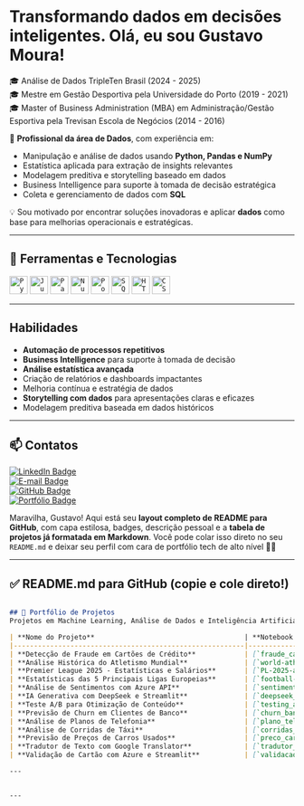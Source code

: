 # Transformando dados em decisões inteligentes. Olá, eu sou Gustavo Moura!

🎓 Análise de Dados TripleTen Brasil (2024 - 2025)  
🎓 Mestre em Gestão Desportiva pela Universidade do Porto (2019 - 2021)  
🎓 Master of Business Administration (MBA) em Administração/Gestão Esportiva pela Trevisan Escola de Negócios (2014 - 2016)  

💼 **Profissional da área de Dados**, com experiência em:  
- Manipulação e análise de dados usando **Python, Pandas e NumPy**  
- Estatística aplicada para extração de insights relevantes  
- Modelagem preditiva e storytelling baseado em dados  
- Business Intelligence para suporte à tomada de decisão estratégica  
- Coleta e gerenciamento de dados com **SQL**  

💡 Sou motivado por encontrar soluções inovadoras e aplicar **dados** como base para melhorias operacionais e estratégicas.

---

## 💼 Ferramentas e Tecnologias

<code><img height="32" src="https://cdn.jsdelivr.net/gh/devicons/devicon/icons/python/python-original.svg" alt="Python" /></code>
<code><img height="32" src="https://cdn.jsdelivr.net/gh/devicons/devicon/icons/jupyter/jupyter-original.svg" alt="Jupyter" /></code>
<code><img height="32" src="https://cdn.jsdelivr.net/gh/devicons/devicon/icons/pandas/pandas-original.svg" alt="Pandas" /></code>
<code><img height="32" src="https://cdn.jsdelivr.net/gh/devicons/devicon/icons/numpy/numpy-original.svg" alt="NumPy" /></code>
<code><img height="32" src="https://www.vectorlogo.zone/logos/microsoft_powerbi/microsoft_powerbi-icon.svg" alt="Power BI" /></code>
<code><img height="32" src="https://cdn-icons-png.flaticon.com/512/2772/2772165.png" alt="SQL" /></code>
<code><img height="32" src="https://cdn.jsdelivr.net/gh/devicons/devicon/icons/html5/html5-original.svg" alt="HTML5" /></code>
<code><img height="32" src="https://cdn.jsdelivr.net/gh/devicons/devicon/icons/css3/css3-original.svg" alt="CSS3" /></code>

---

## Habilidades  
- **Automação de processos repetitivos**  
- **Business Intelligence** para suporte à tomada de decisão  
- **Análise estatística avançada**  
- Criação de relatórios e dashboards impactantes  
- Melhoria contínua e estratégia de dados  
- **Storytelling com dados** para apresentações claras e eficazes  
- Modelagem preditiva baseada em dados históricos  

---

## 📫 Contatos  

[![LinkedIn Badge](https://img.shields.io/badge/LinkedIn-0077B5?style=for-the-badge&logo=linkedin&logoColor=white)](https://www.linkedin.com/in/mourahsgustavo/)  
[![E-mail Badge](https://img.shields.io/badge/-Email-D14836?style=for-the-badge&logo=gmail&logoColor=white)](mailto:guga.h.s.moura@gmail.com)  
[![GitHub Badge](https://img.shields.io/badge/GitHub-181717?style=for-the-badge&logo=github&logoColor=white)](https://github.com/GMouraBFR)  
[![Portfólio Badge](https://img.shields.io/badge/Portf%C3%B3lio-4CAF50?style=for-the-badge&logo=notion&logoColor=white)](https://goldenrod-clam-1b4.notion.site/Portf-lio-do-Gustavo-Moura-190d13cdb33080c49515dc9ea8f00c15)  


Maravilha, Gustavo! Aqui está seu **layout completo de README para GitHub**, com capa estilosa, badges, descrição pessoal e a **tabela de projetos já formatada em Markdown**. Você pode colar isso direto no seu `README.md` e deixar seu perfil com cara de portfólio tech de alto nível 💼🚀

---

## ✅ README.md para GitHub (copie e cole direto!)

```markdown

## 💼 Portfólio de Projetos  
Projetos em Machine Learning, Análise de Dados e Inteligência Artificial

| **Nome do Projeto**                                     | **Notebook / Link**                | **Ferramentas**                                                                                  | **Descrição**                                                                                                                                                                                                                                                                        |
|---------------------------------------------------------|-------------------------------------|--------------------------------------------------------------------------------------------------|------------------------------------------------------------------------------------------------------------------------------------------------------------------------------------------------------------------------------------------------------------------------------------|
| **Detecção de Fraude em Cartões de Crédito**            | [`fraude_cartao`](#)                | Python, Pandas, Scikit-Learn, XGBoost, Random Forest, Keras, SMOTE                              | Avaliação de modelos para detecção de fraudes. O modelo híbrido (RF + XGBoost) obteve alto desempenho mesmo em dados desbalanceados, com recall de 95%.                                                                                                                          |
| **Análise Histórica do Atletismo Mundial**              | [`world-athletics-analysis`](#)     | Python, Pandas, Seaborn, Matplotlib, KaggleHub                                                  | Análise dos melhores tempos dos 100m, 200m, 400m e maratona; visualizações por atleta, país e evolução ao longo dos anos.                                                                                                                  |
| **Premier League 2025 - Estatísticas e Salários**       | [`PL-2025-analysis`](#)             | Python, Pandas, Seaborn, Matplotlib, KaggleHub                                                  | Análise da temporada com foco em artilheiros, assistências, defesa, salários dos clubes e distribuição de investimentos.                                                                                                                    |
| **Estatísticas das 5 Principais Ligas Europeias**       | [`football-stats-2425`](#)          | Python, Pandas, Seaborn, Matplotlib, KaggleHub                                                  | Avaliação de jogadores por liga (xG, idade média, defensores, goleiros) e comparações entre campeonatos europeus.                                                                                                                           |
| **Análise de Sentimentos com Azure API**                | [`sentimentos_azure`](#)            | Python, Pandas, Azure AI, Scikit-Learn, C#                                                      | Aplicação de IA com Azure para analisar sentimentos em textos, focando em escalabilidade e integração via API.                                                                                                                              |
| **IA Generativa com DeepSeek e Streamlit**              | [`deepseek_textgen`](#)             | Python, Pandas, Streamlit, DeepSeek, C#                                                         | Aplicação web com IA generativa para criação de textos, utilizando LLMs e interface interativa com Streamlit.                                                                                                                              |
| **Teste A/B para Otimização de Conteúdo**               | [`testing_ab`](#)                   | Python, Pandas, Scikit-Learn, Statsmodels, Matplotlib                                           | Análise estatística com teste A/B para comparar alternativas de conteúdo e melhorar tomada de decisão com significância estatística.                                                                                                        |
| **Previsão de Churn em Clientes de Banco**              | [`churn_banco`](#)                  | Python, Pandas, Scikit-Learn, Seaborn, Math                                                     | Modelo preditivo para identificar clientes com risco de cancelar contrato com o banco e apoiar decisões de retenção.                                                                                                                        |
| **Análise de Planos de Telefonia**                      | [`plano_telefonia`](#)              | Python, Pandas, Scikit-Learn, Matplotlib, Seaborn                                               | Modelo de recomendação para sugerir o melhor plano de telefonia com base no comportamento do cliente.                                                                                                                                       |
| **Análise de Corridas de Táxi**                         | [`corridas_taxi`](#)                | Python, Pandas, Seaborn, Scikit-Learn, Numpy                                                    | Estudo dos dados de mobilidade urbana, comportamento dos passageiros e variáveis que influenciam demanda e preço.                                                                                                                          |
| **Previsão de Preços de Carros Usados**                 | [`preco_carros`](#)                 | Python, Pandas, Scikit-Learn, CatBoost, LightGBM, Seaborn                                       | Modelo preditivo para estimar valor de mercado de carros usados com base em histórico de dados e características técnicas.                                                                                                                |
| **Tradutor de Texto com Google Translator**             | [`tradutor_texto`](#)               | Python, Streamlit, Deep_Translator, Pyngrok                                                     | Web app com Streamlit para traduzir textos em múltiplos idiomas utilizando APIs do Google.                                                                                                                                                  |
| **Validação de Cartão com Azure e Streamlit**           | [`validacao_cartao`](#)             | Python, Azure Computer Vision, Streamlit                                                        | App que lê imagens de cartões e valida informações com reconhecimento visual via Azure e interface com Streamlit.                                                                                                                           |

---


---

